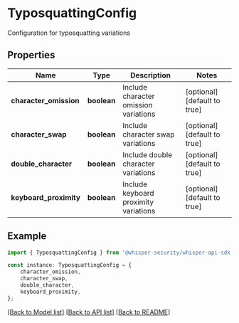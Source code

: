 # TyposquattingConfig

Configuration for typosquatting variations

## Properties

Name | Type | Description | Notes
------------ | ------------- | ------------- | -------------
**character_omission** | **boolean** | Include character omission variations | [optional] [default to true]
**character_swap** | **boolean** | Include character swap variations | [optional] [default to true]
**double_character** | **boolean** | Include double character variations | [optional] [default to true]
**keyboard_proximity** | **boolean** | Include keyboard proximity variations | [optional] [default to true]

## Example

```typescript
import { TyposquattingConfig } from '@whisper-security/whisper-api-sdk';

const instance: TyposquattingConfig = {
    character_omission,
    character_swap,
    double_character,
    keyboard_proximity,
};
```

[[Back to Model list]](../README.md#documentation-for-models) [[Back to API list]](../README.md#documentation-for-api-endpoints) [[Back to README]](../README.md)
